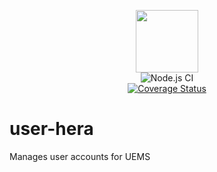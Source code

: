 
<p align="center">
  <img width="100" height="100" src="https://github.com/ents-crew/uems-user-hera/blob/main/uems-user-hera.png?raw=true">
  <br>
  <img src="https://github.com/ents-crew/uems-user-hera/workflows/Node.js%20CI/badge.svg" alt="Node.js CI"/>
  <br>
  <a href="https://coveralls.io/github/ents-crew/uems-user-hera?branch=main">
    <img src="https://coveralls.io/repos/github/ents-crew/uems-user-hera/badge.svg?branch=main" alt="Coverage Status"/>
  </a>
</p>

# user-hera

Manages user accounts for UEMS
